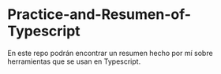 # Practice-and-Resumen-of-Typescript

En este repo podrán encontrar un resumen hecho por mí sobre herramientas que se usan en Typescript. 
